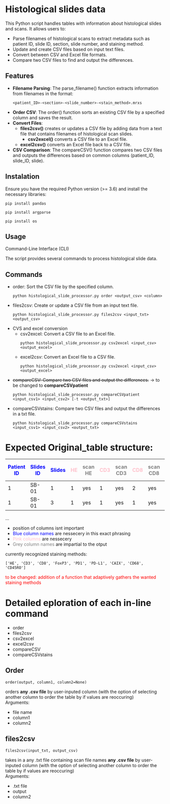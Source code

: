 # Histological slides data
This Python script handles tables with information about histological slides and scans. It allows users to:
* Parse filenames of histological scans to extract metadata such as patient ID, slide ID, section, slide number, and staining method.
* Update and create CSV files based on input text files.
* Convert between CSV and Excel file formats.
* Compare two CSV files to find and output the differences.

## Features
- **Filename Parsing**: The parse_filename() function extracts information from filenames in the format:
  ```
  <patient_ID>-<section>-<slide_number>-<stain_method>.mrxs
  ```
- **Order CSV**: The order() function sorts an existing CSV file by a specified column and saves the result.
- **Convert Files**:
  - **files2csv()** creates or updates a CSV file by adding data from a text file that contains filenames of histological scan slides.
	- **csv2excel()** converts a CSV file to an Excel file.
  - **excel2csv()** converts an Excel file back to a CSV file.
- **CSV Comparison**: The compareCSV() function compares two CSV files and outputs the differences based on common columns (patient_ID, slide_ID, slide).

## Instalation
Ensure you have the required Python version (>= 3.6) and install the necessary libraries:
  ```
  pip install pandas
  ```
  ```
  pip install argparse
  ```
  ```
  pip install os
  ```
## Usage

Command-Line Interface (CLI)

The script provides several commands to process histological slide data.

## Commands
- order: Sort the CSV file by the specified column.
  ```
  python histological_slide_processor.py order <output_csv> <column>
  ```
- files2csv: Create or update a CSV file from an input text file.
  ```
  python histological_slide_processor.py files2csv <input_txt> <output_csv>
  ```
- CVS and excel conversion
  - csv2excel: Convert a CSV file to an Excel file.
    ```
    python histological_slide_processor.py csv2excel <input_csv> <output_excel>
    ```
  - excel2csv: Convert an Excel file to a CSV file.
    ```
    python histological_slide_processor.py csv2excel <input_csv> <output_excel>
    ```
- ~~compareCSV: Compare two CSV files and output the differences.~~ -> to be changed to **compareCSVpatient**
  ```
  python histological_slide_processor.py compareCSVpatient <input_csv1> <input_csv2> [-t <output_txt>]
  ```
- compareCSVstains: Compare two CSV files and output the differences in a txt file.
  ```
  python histological_slide_processor.py compareCSVstains <input_csv1> <input_csv2> <output_txt>
  ```  

# Expected Original_table structure:
<span style="color: blue;">Patient ID</span> | <span style="color: blue;">Slides ID</span> | <span style="color: blue;">Slides</span> | <span style="color: pink;">HE</span> | <span style="color: grey;">scan HE</span> | <span style="color: pink;">CD3</span> | <span style="color: grey;">scan CD3</span> | <span style="color: pink;">CD8</span> | <span style="color: grey;">scan CD8</span> | <span style="color: pink;">FoxP3</span> | <span style="color: grey;">scan FoxP3</span> | <span style="color: pink;">PD1</span> | <span style="color: grey;">scan PD1</span> | <span style="color: pink;">PD-L1</span> | <span style="color: grey;">scan PD-L1</span> | <span style="color: pink;">CAIX</span> | <span style="color: grey;">scan CAIX</span> | <span style="color: pink;">CD68</span> | <span style="color: grey;">scan CD68</span> | <span style="color: pink;">CD45R</span> | <span style="color: grey;">scan CD45RO</span>
--- | --- | --- | --- |--- |--- |--- |--- |--- |--- |--- |--- |--- |--- |--- |--- |--- |--- |--- |--- |---
1 | SB-01 | 1 | 1 | yes | 1 | yes | 2 | yes | 1 | yes | 1 | yes | 1 | yes | 1 | yes | m | yes | 1 | yes
1 | SB-01 | 3 | 1 | yes | 1 | yes | 1 | yes | 2 | yes | 1 | yes | 2 | yes | 0 | no | 1 | yes | 1 | yes
...

- position of columns isnt important
- <span style="color: blue;">Blue column names</span> are nessecery in this exact phrasing
- <span style="color: pink;">Pink columns</span> are nessecery
-  <span style="color: grey;">Grey column names</span> are impartial to the otput

currently recognized staining methods: 
```
['HE', 'CD3', 'CD8', 'FoxP3', 'PD1', 'PD-L1', 'CAIX', 'CD68', 'CD45RO']
```
<span style="color: red;">to be changed:
addition of a function that adaptively gathers the wanted staining methods</span>

# Detailed eploration of each in-line command 
- order
- files2csv
- csv2excel
- excel2csv
- compareCSV
- compareCSVstains

## Order
```
order(output, column1, column2=None)
```
orders **any .csv file** by user-inputed column (with the option of selecting another column to order the table by if values are reoccuring) </br>
Arguments:
- file name
- column1
- column2

## files2csv
```
files2csv(input_txt, output_csv)
```
takes in a any .txt file containing scan file names **any .csv file** by user-inputed column (with the option of selecting another column to order the table by if values are reoccuring) </br>
Arguments:
- .txt file
- output 
- column2